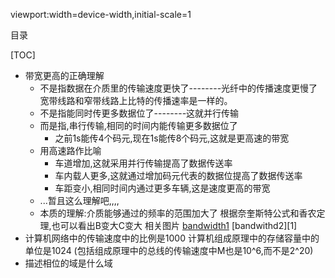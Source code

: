 viewport:width=device-width,initial-scale=1

目录

[TOC]

+ 带宽更高的正确理解
	- 不是指数据在介质里的传输速度更快了--------光纤中的传播速度更慢了
	宽带线路和窄带线路上比特的传播速率是一样的。
	- 不是指能同时传更多数据位了--------这就并行传输
	- 而是指,串行传输,相同的时间内能传输更多数据位了
		+ 之前1s能传4个码元,现在1s能传8个码元,这就是更高速的带宽
	- 用高速路作比喻
		+ 车道增加,这就采用并行传输提高了数据传送率
		+ 车内载人更多,这就通过增加码元代表的数据位提高了数据传送率
		+ 车距变小,相同时间内通过更多车辆,这是速度更高的带宽
	- ...暂且这么理解吧,,,,
	- 本质的理解:介质能够通过的频率的范围加大了
	根据奈奎斯特公式和香农定理,也可以看出B变大C变大
相关图片
[bandwidth1][0]
[bandwithd2][1]
+ 计算机网络中的传输速度中的比例是1000
计算机组成原理中的存储容量中的单位是1024
(包括组成原理中的总线的传输速度中M也是10^6,而不是2^20)
+ 描述相位的域是什么域

[0]:
[1]: